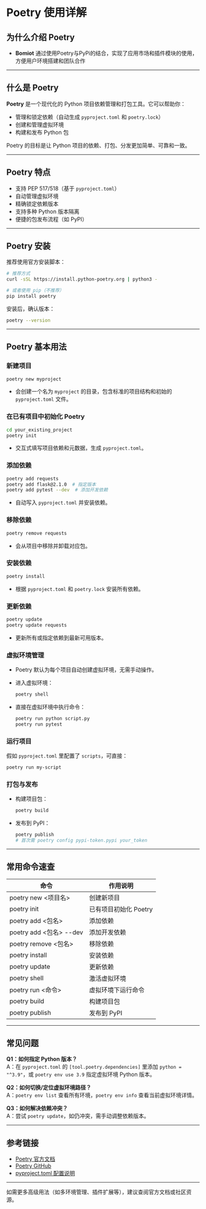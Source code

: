 # Poetry 使用详解

## 为什么介绍 Poetry

- **Bomiot** 通过使用Poetry与PyPi的结合，实现了应用市场和插件模块的使用，方便用户环境搭建和团队合作

---

## 什么是 Poetry

**Poetry** 是一个现代化的 Python 项目依赖管理和打包工具。它可以帮助你：
- 管理和锁定依赖（自动生成 `pyproject.toml` 和 `poetry.lock`）
- 创建和管理虚拟环境
- 构建和发布 Python 包

Poetry 的目标是让 Python 项目的依赖、打包、分发更加简单、可靠和一致。

---

## Poetry 特点

- 支持 PEP 517/518（基于 `pyproject.toml`）
- 自动管理虚拟环境
- 精确锁定依赖版本
- 支持多种 Python 版本隔离
- 便捷的包发布流程（如 PyPI）

---

## Poetry 安装

推荐使用官方安装脚本：

```bash
# 推荐方式
curl -sSL https://install.python-poetry.org | python3 -

# 或者使用 pip（不推荐）
pip install poetry
```

安装后，确认版本：

```bash
poetry --version
```

---

## Poetry 基本用法

### 新建项目

```bash
poetry new myproject
```
- 会创建一个名为 `myproject` 的目录，包含标准的项目结构和初始的 `pyproject.toml` 文件。

### 在已有项目中初始化 Poetry

```bash
cd your_existing_project
poetry init
```
- 交互式填写项目依赖和元数据，生成 `pyproject.toml`。

### 添加依赖

```bash
poetry add requests
poetry add flask@2.1.0  # 指定版本
poetry add pytest --dev  # 添加开发依赖
```
- 自动写入 `pyproject.toml` 并安装依赖。

### 移除依赖

```bash
poetry remove requests
```
- 会从项目中移除并卸载对应包。

### 安装依赖

```bash
poetry install
```
- 根据 `pyproject.toml` 和 `poetry.lock` 安装所有依赖。

### 更新依赖

```bash
poetry update
poetry update requests
```
- 更新所有或指定依赖到最新可用版本。

### 虚拟环境管理

- Poetry 默认为每个项目自动创建虚拟环境，无需手动操作。
- 进入虚拟环境：

  ```bash
  poetry shell
  ```

- 直接在虚拟环境中执行命令：

  ```bash
  poetry run python script.py
  poetry run pytest
  ```

### 运行项目

假如 `pyproject.toml` 里配置了 `scripts`，可直接：

```bash
poetry run my-script
```

### 打包与发布

- 构建项目包：

  ```bash
  poetry build
  ```

- 发布到 PyPI：

  ```bash
  poetry publish
  # 首次需 poetry config pypi-token.pypi your_token
  ```

---

## 常用命令速查

| 命令                          | 作用说明                     |
|-------------------------------|------------------------------|
| poetry new <项目名>           | 创建新项目                   |
| poetry init                   | 已有项目初始化 Poetry        |
| poetry add <包名>             | 添加依赖                     |
| poetry add <包名> --dev       | 添加开发依赖                 |
| poetry remove <包名>          | 移除依赖                     |
| poetry install                | 安装依赖                     |
| poetry update                 | 更新依赖                     |
| poetry shell                  | 激活虚拟环境                 |
| poetry run <命令>             | 虚拟环境下运行命令           |
| poetry build                  | 构建项目包                   |
| poetry publish                | 发布到 PyPI                  |

---

## 常见问题

**Q1：如何指定 Python 版本？**  
A：在 `pyproject.toml` 的 `[tool.poetry.dependencies]` 里添加 `python = "^3.9"`，或 `poetry env use 3.9` 指定虚拟环境 Python 版本。

**Q2：如何切换/定位虚拟环境路径？**  
A：`poetry env list` 查看所有环境，`poetry env info` 查看当前虚拟环境详情。

**Q3：如何解决依赖冲突？**  
A：尝试 `poetry update`，如仍冲突，需手动调整依赖版本。

---

## 参考链接

- [Poetry 官方文档](https://python-poetry.org/docs/)
- [Poetry GitHub](https://github.com/python-poetry/poetry)
- [pyproject.toml 配置说明](https://python-poetry.org/docs/pyproject/)

---

如需更多高级用法（如多环境管理、插件扩展等），建议查阅官方文档或社区资源。
